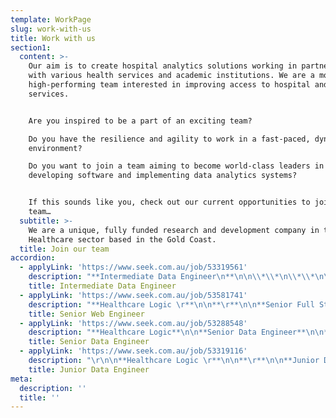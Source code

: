 ```yaml
---
template: WorkPage
slug: work-with-us
title: Work with us
section1:
  content: >-
    Our aim is to create hospital analytics solutions working in partnership
    with various health services and academic institutions. We are a motivated,
    high-performing team interested in improving access to hospital and health
    services.


    Are you inspired to be a part of an exciting team?

    Do you have the resilience and agility to work in a fast-paced, dynamic
    environment?

    Do you want to join a team aiming to become world-class leaders in
    developing software and implementing data analytics systems?


    If this sounds like you, check out our current opportunities to join our
    team…
  subtitle: >-
    We are a unique, fully funded research and development company in the
    Healthcare sector based in the Gold Coast.
  title: Join our team
accordion:
  - applyLink: 'https://www.seek.com.au/job/53319561'
    description: "**Intermediate Data Engineer\n**\n\n\\*\\*\n\\*\\*\n\n**Healthcare Logic \n**\n\n\\*\\*\n\\*\\*\n\n**About us**\n\nHealthcare Logic is one of Queensland’s fastest growing technology start-ups, and we are aiming for global market leadership within the next five years.  We build software to help hospitals work better.  We are fully funded and currently transacting in five jurisdictions.  Our flagship product is SystemView: a new-to-the-world analytics platform using high-frequency data automation and a proprietary UI to give clinical and executive leaders in hospitals previously unobtainable insights and actionable data.  We currently have 65 staff and growing.\n\nTo continue building out our data engineering team, we are now looking for a committed and motivated individual to join us at an exciting time of rapid expansion.  The successful candidate will have technical experience combining both a good working knowledge of database architecture, design, and approaches to integration (with focused knowledge of SQL), and significant devops experience as well as familiarity with version control software such as Git.\n\n**About the role**\n\nYou will be joining a multi-talented and diverse team of data engineer with responsibilities include:**\r**\n\n**\r**\n\n* designing and implementing ETL pipelines across a range of technologies and working with clients to integrate pipelines with their source systems.\r\n* develop and optimise a next-generation analytics platform that utilises numerous data sources.\r\n* efficiently extracting and transforming data to support new analyses supported by high-frequency, highly granular data flows. \r\n* Building reusable code and libraries for future use.\r\n* Implementation of security and data protection.\r\n* Design and implementation of data storage solutions\r\n* Maintain an in-depth understanding of technologies and stay abreast of current industry trends and emerging technologies.**\r**\n\n**Essential skills:**\r\n\n\r\n\nThese skills and experience will help get you onto the shortlist:\r\n\n\r\n\n* 5+ years' experience working intimately with data in the context of application development, data warehousing, migration, or data analysis\r\n* A high-level of motivation and demonstrable ability to solve complex problems and deliver solutions under tight timelines\r\n* The ability to help develop a suite of databases that will support a cutting-edge web application\r\n* Demonstrated experience with SQL Server Integration Services or other ETL tools\r\n* Exposure to Oracle and SQL Server 2016 \r\n* Experience with Healthcare data preferred but not essential\r\n* Experience with Amazon AWS or Azure services desired.\r\n* Experience writing automated tests for data pipelines.\r\n* Demonstrated expertise with one or more database engines, including MySQL, Postgres, MS SQL, etc...\r\n* Be a critical thinker with strong analytical and problem-solving skills.\r\n* Be passionate about delivering high quality work.\r\n* Prior experience with application or web development working in fast-paced agile and exposure to modern technology, frameworks, and tools such as Scrum, Test Driven Development, React, Redgate, NodeJS, CI/CD and Docker are also of interest.\r\n\n\r\n\n**Good to have skills: **\r\n\n* Demonstrated expertise with one or more database engines, including MySQL, Postgres, MS SQL, etc.\r\n* Experience in building Azure Data Factory (ADF) pipelines\r\n* Be a critical thinker with strong analytical and problem-solving skills\r\n* Be passionate about delivering high quality work\r\n* Prior experience with application or web development working in fast-paced agile and exposure to modern technology, frameworks, and tools such as Scrum, Test Driven Development, Redgate and CI/CD are also of interest\r\n* Development, React, Redgate, NodeJS, CI/CD and Docker are also of interest\r\n\n**Job benefits and perks**\r\n\n\r\n\n* Join a team at the cutting edge of Healthcare analytics to improve patient outcomes worldwide\r\n* Solve interesting real-world problems in a dynamic environment\r\n* Attractive salary – make us an offer and we’ll consider it!\r\n* Work within a global team and collaborate internationally\r\n* Option of in-office days on the Gold Coast (Brisbane office in the works for 2022) and remote working options available\r\n* We have a modern office space with awesome ocean views in Southport on the Gold Coast\r\n* Annual all expenses paid trip to the Gold Coast for anyone recruited outside south-east QLD\r\n* Join us now for the opportunity to grow and expand with the Company\r\n\n\r\n\n\r\n\nApplicants from ANYWHERE in Australia are encouraged to apply!"
    title: Intermediate Data Engineer
  - applyLink: 'https://www.seek.com.au/job/53581741'
    description: "**Healthcare Logic \r**\n\n**\r**\n\n**Senior Full Stack Developer\r**\n\n**\r**\n\n**About us**\r\n\n\r\n\nHealthcare Logic is one of Australia’s fastest growing technology start-ups, and we are aiming for global market leadership within the next five years. We build software to help hospitals work better.  \r\n\n\r\n\nWe are fully funded and currently transacting in five jurisdictions. Our flagship product is SystemView: a new-to-the-world analytics platform using high-frequency data automation and a proprietary UI to give clinical and executive leaders in hospitals previously unobtainable insights and actionable data.  \r\n\n\r\n\n**ABOUT THE ROLE**\r\n\n\r\n\nTo continue building out our front-end engineering team, we are now looking for a committed and motivated individual to join us at an exciting time of rapid expansion. If you are a passionate web developer and are hungry for developing state-of-the-art application using modern technology stack, this role is for you.\r\n\n\r\n\nYou will be joining a multi-talented and diverse team of Web engineers with the following responsibilities:\r\n\n\r\n\n* Developing and building new component and Web feature using JavaScript (ES6+) and utilising modern frameworks such as ReactJS, Redux, GraphQL, TypeScript and ExpressJS/NodeJS.\r\n* Lead, design, specify, and implement new project with cross discipline team to deliver a successful application or enhancement to SystemView core product.\r\n* Participating in improving our design and contribute to development of new UI/UX design.\r\n* Providing technical and helpdesk support to other part of the business, including debugging, troubleshooting of technical issue during an outage or identified bugs.\r\n* Participating in code and peer review process.\r\n* Improving our CI/CD pipelines and maintaining solution on Azure Devops platform.\r\n* Maintain an in-depth understanding of front-end technologies and stay abreast of current industry trends and emerging technologies.\r\n* Improving secure web development practices and methodologies of SystemView application.\r\n* Contribute to improving our test framework, i.e. Cypress\r\n* Participate and take part in Agile development process, including co-managing sprint process and ceremonies.\r\n* Participate in technical council or similar councils to improve overall Web and Platform framework and architecture.\r\n\n\r\n\n**SKILLS WE ARE LOOKING FOR:**\r\n\n\r\n\nThese skills and experience will help get you onto the shortlist:\r\n\n\r\n\n* A degree in Computer Science or similar, or ability to demonstrate equivalent knowledge in web application development. A portfolio of your recent projects will be useful to help us understand your ability.\r\n* 5+ years' experience working intimately in JavaScript and exposure to modern JavaScript frameworks such as ReactJS, Redux, GraphQL, NodeJS/ExpressJS, WebSocket/Socket.io, TypeScript, Webpack, NPM, and test framework such as Cypress, Jest, Ava, Supertest\r\n* Experience writing automated tests for front end and back end JavaScript.\r\n* Experience or exposure to solution design and architecture is highly regarded.\r\n* Experience using Git repository such as Bitbucket, Github, Azure Devops and other PaaS technology.\r\n* Experience in setting up CI/CD pipeline and using tools such as Azure Devops, Bamboo, Travis, Jenkins, as well as other CI/CD tools.\r\n* Experience in database design especially RDBMS and have developed application using one of the database engines such as MySQL, PostgreSQL, SQL Server, and MongoDB.\r\n* Experience and skills in developing application using SPA architecture, build systems, cross browser compatibility and HTML5/CSS layout, including SASS, UI/UX knowledge and wireframing.\r\n* Experience in leading a small team or mentoring junior developers\r\n* Prior experience with application or web development working in fast-paced agile and exposure to modern collaborative tools such as Scrum and Test-Driven Development.\r\n* Good communication, collaboration, and problem-solving skills.\r\n* Experience with Healthcare data preferred but not essential.\r\n* Experience with Amazon AWS or Azure Cloud Platform, in particular App Services and Virtual Machines are highly desirable.\r\n* Experience in setting up CI/CD pipelines will get you shortlisted for this position.\r\n* Be a critical thinker with strong analytical and problem-solving skills.\r\n* Be passionate about delivering high quality work and in timely manner.\r\n* Able to work under pressure and with minimum supervision.\r\n\n\r\n\n**Job benefits and perks**\r\n\n\r\n\n* Join a team at the cutting edge of Healthcare analytics to improve patient outcomes worldwide.\r\n* Solve interesting real-world problems in a dynamic environment.\r\n* Attractive salary working in a modern office space with awesome views.\r\n* Potential to work and collaborate internationally.\r\n* Working from home and flexible hours 1-3 days per week.\r\n* Team offsite gatherings promoting social interaction, education and training and professional development."
    title: Senior Web Engineer
  - applyLink: 'https://www.seek.com.au/job/53288548'
    description: "**Healthcare Logic**\n\n**Senior Data Engineer**\n\n**\r**\n\n**About us**\n\n\r\n\nHealthcare Logic is one of Queensland’s fastest growing technology start-ups, and we are aiming for global market leadership within the next five years.  We build software to help hospitals work better.  \r\n\n\r\n\nWe are fully funded and currently transacting in five jurisdictions.  Our flagship product is SystemView: a new-to-the-world analytics platform using high-frequency data automation and a proprietary UI to give clinical and executive leaders in hospitals previously unobtainable insights and actionable data.  We currently have 65 staff and growing.\r\n\n\r\n\nTo continue building out our data engineering team, we are now looking for a committed and motivated individual to join us at an exciting time of rapid expansion.  The successful candidate will have technical experience combining both a good working knowledge of database architecture, design, and approaches to integration (with focused knowledge of SQL), and significant devops experience as well as familiarity with version control software such as Git.\r\n\n\r\n\n**About the role**\r\n\n\r\n\nYou will be joining a multi-talented and diverse team of data engineer with responsibilities include:\r\n\n\r\n\n* Design and implement ETL pipelines across a range of technologies and working with clients to integrate pipelines with their source systems.\r\n* Collaborates regularly with other team members, users and customers. Work includes a broad range of complex technical or professional activities, in a variety of contexts. Investigates, defines and resolves complex issues.\r\n* Rapidly absorbs new information and applies it effectively. Maintains an awareness of developing practices and their application and takes responsibility for driving own development.\r\n* Communicates fluently, orally and in writing, and can present complex information to both technical and non-technical audiences, both internally and on the client-side.\r\n* Upskills junior Data Engineers\r\n* Interprets installation standards to meet project needs and produces database or data warehouse component specifications.\r\n* Investigates problems in systems, processes and services. Assists with the implementation of agreed remedies and preventative measures.\r\n* Contributes to the collection of evidence and the conduct of formal audits or reviews of activities, processes, data, products or services\r\n* Investigates operational needs and problems, and opportunities, contributing to the recommendation of improvements in automated and non-automated components of new or changed processes and organisation.\r\n* Uses the tools and techniques for specific areas of release and deployment activities. Administers the recording of activities, logging of results and documents technical activity undertaken. May carry out early life support activities such as providing support advice to initial users.\r\n\n**Essential skills:**\r\n\n\r\n\nThese skills and experience will help get you onto the shortlist:\r\n\n\r\n\n* 7+ years' experience working intimately with data in the context of application development, data warehousing, migration, or data analysis\r\n* A high-level of motivation and demonstrable ability to solve complex problems and deliver solutions under tight timelines\r\n* Demonstrated experience with SQL Server Integration Services or other ETL tools\r\n* Experience in SQL Server 2016+ \r\n* Experience with Healthcare data preferred but not essential\r\n* Experience with AWS or Azure services desired.\r\n* Experience writing automated tests for data pipelines.\r\n\n**Good to have skills: **\r\n\n\r\n\n* Demonstrated expertise with one or more database engines, including MySQL, Postgres, MS SQL, etc...\r\n* Experience in building Azure Data Factory (ADF ) pipelines\r\n* Be a critical thinker with strong analytical and problem-solving skills.\r\n* Be passionate about delivering high quality work.\r\n* Prior experience with application or web development working in fast-paced agile and exposure to modern technology, frameworks, and tools such as Scrum, Test Driven Development, Redgate and CI/CD are also of interest.\r\n* Development, React, Redgate, NodeJS, CI/CD and Docker are also of interest.\r\n\n\n\n**Job benefits and perks**\r\n\n\r\n\n* Join a team at the cutting edge of Healthcare analytics to improve patient outcomes worldwide\r\n* Solve interesting real-world problems in a dynamic environment\r\n* Attractive salary working in a modern office space with awesome views\r\n* Potential to work and collaborate internationally\r\n* Office days are in a modern office space with awesome views (2-3 days per week)\r\n* You can work from home with flexible hours (minimum 2 days per week required in the office)"
    title: Senior Data Engineer
  - applyLink: 'https://www.seek.com.au/job/53319116'
    description: "\r\n\n**Healthcare Logic \r**\n\n**\r**\n\n**Junior Data Engineer\r**\n\n**\r**\n\n**About us**\r\n\n\r\n\nHealthcare Logic is one of Queensland’s fastest growing technology start-ups, and we are aiming for global market leadership within the next five years.  We build software to help hospitals work better.  We are fully funded and currently transacting in five jurisdictions.  Our flagship product is SystemView: a new-to-the-world analytics platform using high-frequency data automation and a proprietary UI to give clinical and executive leaders in hospitals previously unobtainable insights and actionable data. We currently have 65 staff and growing.\r\n\n\r\n\nTo continue building out our data engineering team, we are now looking for a committed and motivated individual to join us at an exciting time of rapid expansion.  The successful candidate will have technical experience combining both a good working knowledge of database architecture, design, and approaches to integration (with focused knowledge of SQL), and significant devops experience as well as familiarity with version control software such as Git.\r\n\n\r\n\n**About the role**\r\n\n\r\n\nYou will be joining a multi-talented and diverse team of data engineers with the below responsibilities:\r\n\n\r\n\n* Assist in designing and implementing ETL pipelines across a range of technologies and working with clients to integrate pipelines with their source systems\r\n* Assist in development and optimisation of a next-generation analytics platform that utilises numerous data sources\r\n* Assist in extracting and transforming data to support new analyses supported by high-frequency, highly granular data flows\r\n* Help and develop reusable code and libraries for future use\r\n* Maintain an in-depth understanding of technologies and stay abreast of current industry trends and emerging technologies\r\n* Passionate to learn new technology and willing to go beyond your comfort zone\r\n\n\r\n\n\r\n\n**Essential Skills:**\r\n\n\r\n\nThese skills and experience will help get you onto the shortlist:\r\r\n\n\r\n\n* A degree in Computer Science or similar, or ability to demonstrate equivalent knowledge in database development\r\n* Graduate to 1+ years' experience with exposure to data in the context of application development, data warehousing, migration, or data analysis\r\n* A high-level of motivation and demonstrable ability to solve complex problems and deliver solutions under tight timelines\r\n* The ability to help develop a suite of databases that will support a cutting-edge web application\r\n* Good understanding and some experience with SQL Server Integration Services or other ETL tools\r\n* Exposure to Oracle and SQL Server 2016 \r\n* Exposure to Healthcare data preferred but not essential\r\n* Exposure with Amazon AWS or Azure services desired\r\n* Exposure writing automated tests for data pipelines\r\n* Good understanding and exposure with one or more database engines, including MySQL, Postgres, MS SQL, etc...\r\n* Be a critical thinker with strong analytical and problem-solving skills\r\n* Be passionate about delivering high quality work\r\n* Prior experience with application or web development working in fast-paced agile and exposure to modern technology, frameworks, and tools such as Scrum, Test Driven Development, React, Redgate, NodeJS, CI/CD and Docker are also of interest\r\n\n\r\n\n\r\n\n**Job Benefits and Perks:**\r\r\n\n\r\n\n* Join a team at the cutting edge of Healthcare analytics to improve patient outcomes worldwide\r\n* Solve interesting real-world problems in a dynamic environment\r\n* Attractive salary working in a modern office space with awesome views\r\n* Potential to work and collaborate internationally\r\n* Office days are in a modern office space with awesome views (2-3 days per week)\r\n* You can work from home with flexible hours (minimum 2 days per week required in the office)"
    title: Junior Data Engineer
meta:
  description: ''
  title: ''
---
```


